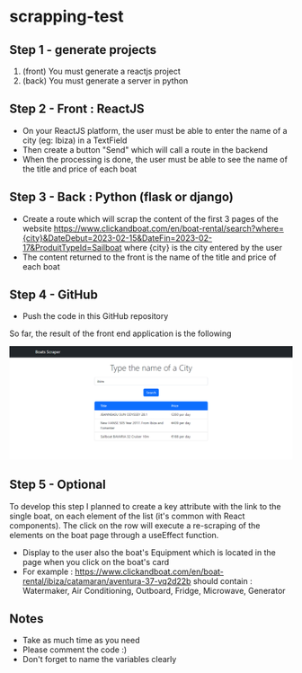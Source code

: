 # scrapping-test

## Step 1 - generate projects
1. (front) You must generate a reactjs project 
2. (back) You must generate a server in python 

## Step 2 - Front : ReactJS
- On your ReactJS platform, the user must be able to enter the name of a city (eg: Ibiza) in a TextField
- Then create a button "Send" which will call a route in the backend 
- When the processing is done, the user must be able to see the name of the title and price of each boat

## Step 3 - Back : Python (flask or django)
- Create a route which will scrap the content of the first 3 pages of the website https://www.clickandboat.com/en/boat-rental/search?where={city}&DateDebut=2023-02-15&DateFin=2023-02-17&ProduitTypeId=Sailboat where {city} is the city entered by the user
- The content returned to the front is the name of the title and price of each boat

## Step 4 - GitHub
- Push the code in this GitHub repository

So far, the result of the front end application is the following

![img](Screenshot.png)

## Step 5 - Optional

To develop this step I planned to create a key attribute with the link to the single boat, on each element of the list (it's common with React components).
The click on the row will execute a re-scraping of the elements on the boat page through a useEffect function.

- Display to the user also the boat's Equipment which is located in the page when you click on the boat's card
- For example : https://www.clickandboat.com/en/boat-rental/ibiza/catamaran/aventura-37-vq2d22b should contain : Watermaker, Air Conditioning, Outboard, Fridge, Microwave, Generator

## Notes
- Take as much time as you need 
- Please comment the code :) 
- Don't forget to name the variables clearly 
